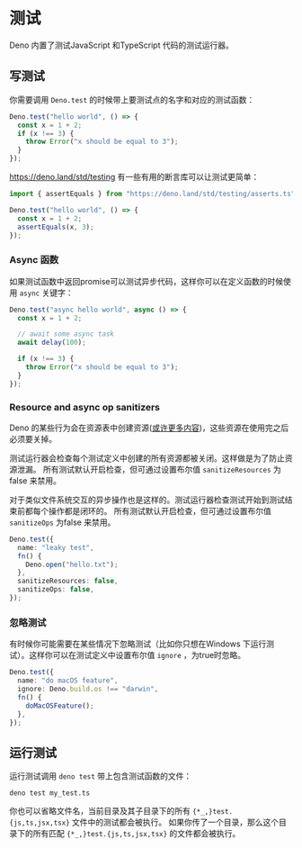 # 测试

Deno 内置了测试JavaScript 和TypeScript 代码的测试运行器。

## 写测试

你需要调用 `Deno.test` 的时候带上要测试点的名字和对应的测试函数：

```ts
Deno.test("hello world", () => {
  const x = 1 + 2;
  if (x !== 3) {
    throw Error("x should be equal to 3");
  }
});
```

https://deno.land/std/testing 有一些有用的断言库可以让测试更简单：

```ts
import { assertEquals } from "https://deno.land/std/testing/asserts.ts";

Deno.test("hello world", () => {
  const x = 1 + 2;
  assertEquals(x, 3);
});
```

### Async 函数

如果测试函数中返回promise可以测试异步代码，这样你可以在定义函数的时候使用 `async` 关键字：

```ts
Deno.test("async hello world", async () => {
  const x = 1 + 2;

  // await some async task
  await delay(100);

  if (x !== 3) {
    throw Error("x should be equal to 3");
  }
});
```

### Resource and async op sanitizers

Deno 的某些行为会在资源表中创建资源([或许更多内容](./contributing/architecture.md))，这些资源在使用完之后必须要关掉。

测试运行器会检查每个测试定义中创建的所有资源都被关闭。这样做是为了防止资源泄漏。
所有测试默认开启检查，但可通过设置布尔值 `sanitizeResources` 为false 来禁用。

对于类似文件系统交互的异步操作也是这样的。测试运行器检查测试开始到测试结束前都每个操作都是闭环的。
所有测试默认开启检查，但可通过设置布尔值 `sanitizeOps` 为false 来禁用。


```ts
Deno.test({
  name: "leaky test",
  fn() {
    Deno.open("hello.txt");
  },
  sanitizeResources: false,
  sanitizeOps: false,
});
```

### 忽略测试

有时候你可能需要在某些情况下忽略测试（比如你只想在Windows 下运行测试）。这样你可以在测试定义中设置布尔值 `ignore` ，为true时忽略。

```ts
Deno.test({
  name: "do macOS feature",
  ignore: Deno.build.os !== "darwin",
  fn() {
    doMacOSFeature();
  },
});
```

## 运行测试

运行测试调用 `deno test` 带上包含测试函数的文件：

```shell
deno test my_test.ts
```

你也可以省略文件名，当前目录及其子目录下的所有 `{*_,}test.{js,ts,jsx,tsx}` 文件中的测试都会被执行。
如果你传了一个目录，那么这个目录下的所有匹配 `{*_,}test.{js,ts,jsx,tsx}` 的文件都会被执行。
